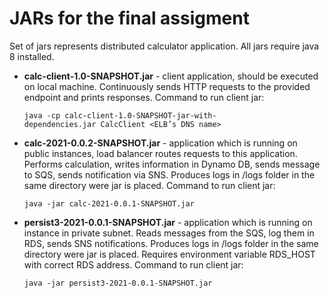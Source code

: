 # JARs for the final assigment

Set of jars represents distributed calculator application. All jars require java 8 installed. 

* **calc-client-1.0-SNAPSHOT.jar** - client application, should be executed on local machine. Continuously sends HTTP requests to the provided endpoint and prints responses. Command to run client jar:
    ```
    java -cp calc-client-1.0-SNAPSHOT-jar-with-dependencies.jar CalcClient <ELB’s DNS name> 
    
    ```

* **calc-2021-0.0.2-SNAPSHOT.jar** - application which is running on public instances, load balancer routes requests to this application. Performs calculation, writes information in Dynamo DB, sends message to SQS, sends notification via SNS. Produces logs in /logs folder in the same directory were jar is placed. Command to run client jar:
    ```
    java -jar calc-2021-0.0.1-SNAPSHOT.jar
    
    ```

* **persist3-2021-0.0.1-SNAPSHOT.jar** - application which is running on instance in private subnet. Reads messages from the SQS, log them in RDS, sends SNS notifications. Produces logs in /logs folder in the same directory were jar is placed. Requires environment variable RDS_HOST with correct RDS address. Command to run client jar:
    ```
    java -jar persist3-2021-0.0.1-SNAPSHOT.jar
    
    ```